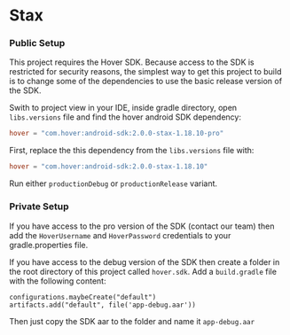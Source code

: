 # Stax

### Public Setup
This project requires the Hover SDK. Because access to the SDK is restricted for security reasons, the simplest way to get this project to build is to change some of the dependencies to use the basic release version of the SDK. 

Swith to project view in your IDE, inside gradle directory, open `libs.versions` file and find the hover android SDK dependency:

```toml
hover = "com.hover:android-sdk:2.0.0-stax-1.18.10-pro"
```

First, replace the this dependency from the `libs.versions` file with:

```toml
hover = "com.hover:android-sdk:2.0.0-stax-1.18.10"
```

Run either `productionDebug` or `productionRelease` variant.

### Private Setup

If you have access to the pro version of the SDK (contact our team) then add the `HoverUsername` and `HoverPassword` credentials to your gradle.properties file.

If you have access to the debug version of the SDK then create a folder in the root directory of this project called `hover.sdk`. Add a `build.gradle` file with the following content:
```
configurations.maybeCreate("default")
artifacts.add("default", file('app-debug.aar'))
```
Then just copy the SDK aar to the folder and name it `app-debug.aar`

